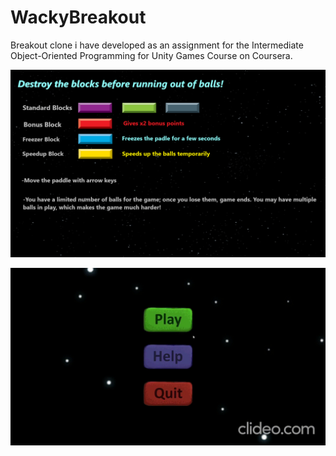 # WackyBreakout
  Breakout clone i have developed as an assignment for the Intermediate Object-Oriented Programming for Unity Games Course on Coursera. 
  
  ![help-image](https://github.com/eyupbyr/WackyBreakout/blob/main/Assets/sprites/menus/helpmenu_image.png)
  
  ![wacky-breakout-gif](https://github.com/eyupbyr/WackyBreakout/blob/main/wackybreakout.gif)
